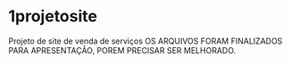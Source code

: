# 1projetosite
Projeto de site de venda de serviços
OS ARQUIVOS FORAM FINALIZADOS PARA APRESENTAÇÃO, POREM PRECISAR SER MELHORADO.
